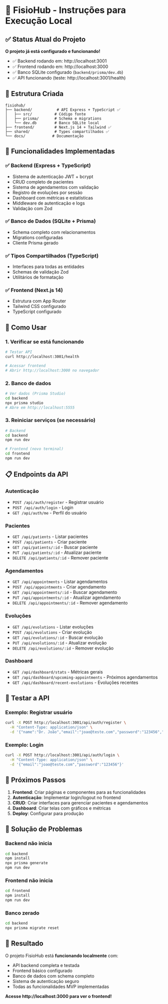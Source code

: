 # 🚀 FisioHub - Instruções para Execução Local

## ✅ Status Atual do Projeto

**O projeto já está configurado e funcionando!**

- ✅ Backend rodando em: http://localhost:3001
- ✅ Frontend rodando em: http://localhost:3000
- ✅ Banco SQLite configurado (`backend/prisma/dev.db`)
- ✅ API funcionando (teste: http://localhost:3001/health)

## 📁 Estrutura Criada

```
fisiohub/
├── backend/           # API Express + TypeScript ✅
│   ├── src/          # Código fonte
│   ├── prisma/       # Schema e migrations
│   └── dev.db        # Banco SQLite local
├── frontend/         # Next.js 14 + Tailwind ✅  
├── shared/           # Types compartilhados ✅
└── docs/            # Documentação
```

## 🎯 Funcionalidades Implementadas

### ✅ Backend (Express + TypeScript)
- Sistema de autenticação JWT + bcrypt
- CRUD completo de pacientes
- Sistema de agendamentos com validação
- Registro de evoluções por sessão
- Dashboard com métricas e estatísticas
- Middleware de autenticação e logs
- Validação com Zod

### ✅ Banco de Dados (SQLite + Prisma)
- Schema completo com relacionamentos
- Migrations configuradas
- Cliente Prisma gerado

### ✅ Tipos Compartilhados (TypeScript)
- Interfaces para todas as entidades
- Schemas de validação Zod
- Utilitários de formatação

### ✅ Frontend (Next.js 14)
- Estrutura com App Router
- Tailwind CSS configurado
- TypeScript configurado

## 🔧 Como Usar

### 1. Verificar se está funcionando
```bash
# Testar API
curl http://localhost:3001/health

# Acessar frontend
# Abrir http://localhost:3000 no navegador
```

### 2. Banco de dados
```bash
# Ver dados (Prisma Studio)
cd backend
npx prisma studio
# Abre em http://localhost:5555
```

### 3. Reiniciar serviços (se necessário)
```bash
# Backend
cd backend
npm run dev

# Frontend (novo terminal)
cd frontend  
npm run dev
```

## 📋 Endpoints da API

### Autenticação
- `POST /api/auth/register` - Registrar usuário
- `POST /api/auth/login` - Login
- `GET /api/auth/me` - Perfil do usuário

### Pacientes
- `GET /api/patients` - Listar pacientes
- `POST /api/patients` - Criar paciente
- `GET /api/patients/:id` - Buscar paciente
- `PUT /api/patients/:id` - Atualizar paciente
- `DELETE /api/patients/:id` - Remover paciente

### Agendamentos
- `GET /api/appointments` - Listar agendamentos
- `POST /api/appointments` - Criar agendamento
- `GET /api/appointments/:id` - Buscar agendamento
- `PUT /api/appointments/:id` - Atualizar agendamento
- `DELETE /api/appointments/:id` - Remover agendamento

### Evoluções
- `GET /api/evolutions` - Listar evoluções
- `POST /api/evolutions` - Criar evolução
- `GET /api/evolutions/:id` - Buscar evolução
- `PUT /api/evolutions/:id` - Atualizar evolução
- `DELETE /api/evolutions/:id` - Remover evolução

### Dashboard
- `GET /api/dashboard/stats` - Métricas gerais
- `GET /api/dashboard/upcoming-appointments` - Próximos agendamentos
- `GET /api/dashboard/recent-evolutions` - Evoluções recentes

## 🧪 Testar a API

### Exemplo: Registrar usuário
```bash
curl -X POST http://localhost:3001/api/auth/register \
  -H "Content-Type: application/json" \
  -d '{"name":"Dr. João","email":"joao@teste.com","password":"123456","crf":"12345"}'
```

### Exemplo: Login
```bash
curl -X POST http://localhost:3001/api/auth/login \
  -H "Content-Type: application/json" \
  -d '{"email":"joao@teste.com","password":"123456"}'
```

## 🔄 Próximos Passos

1. **Frontend**: Criar páginas e componentes para as funcionalidades
2. **Autenticação**: Implementar login/logout no frontend
3. **CRUD**: Criar interfaces para gerenciar pacientes e agendamentos
4. **Dashboard**: Criar telas com gráficos e métricas
5. **Deploy**: Configurar para produção

## 🐛 Solução de Problemas

### Backend não inicia
```bash
cd backend
npm install
npx prisma generate
npm run dev
```

### Frontend não inicia  
```bash
cd frontend
npm install
npm run dev
```

### Banco zerado
```bash
cd backend
npx prisma migrate reset
```

## 🎉 Resultado

O projeto FisioHub está **funcionando localmente** com:
- API backend completa e testada
- Frontend básico configurado  
- Banco de dados com schema completo
- Sistema de autenticação seguro
- Todas as funcionalidades MVP implementadas

**Acesse http://localhost:3000 para ver o frontend!**